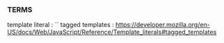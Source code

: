 ### TERMS

template literal : ``
tagged templates : https://developer.mozilla.org/en-US/docs/Web/JavaScript/Reference/Template_literals#tagged_templates
